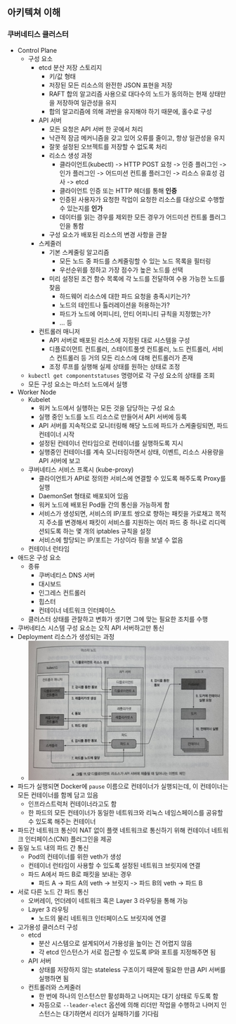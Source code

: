 ## 아키텍쳐 이해
### 쿠버네티스 클러스터
- Control Plane
  - 구성 요소
    - etcd 분산 저장 스토리지
      - 키/값 형태
      - 저장된 모든 리소스의 완전한 JSON 표현을 저장
      - RAFT 합의 알고리즘 사용으로 대다수의 노드가 동의하는 현재 상태만을 저장하여 일관성을 유지
      - 합의 알고리즘에 의해 과반을 유지해야 하기 때문에, 홀수로 구성
    - API 서버
      - 모든 요청은 API 서버 한 곳에서 처리
      - 낙관적 잠금 메커니즘을 갖고 있어 오류를 줄이고, 항상 일관성을 유지
      - 잘못 설정된 오브젝트를 저장할 수 없도록 처리
      - 리소스 생성 과정
        - 클라이언트(kubectl) -> HTTP POST 요청 -> 인증 플러그인 -> 인가 플러그인 -> 어드미션 컨트롤 플러그인 -> 리소스 유효성 검사 -> etcd
        - 클라이언트 인증 또는 HTTP 헤더를 통해 **인증**
        - 인증된 사용자가 요청한 작업이 요청한 리소스를 대상으로 수행할 수 있는지를 **인가**
        - 데이터를 읽는 경우를 제외한 모든 경우가 어드미션 컨트롤 플러그인을 통함
      - 구성 요소가 배포된 리소스의 변경 사항을 관찰
    - 스케줄러
      - 기본 스케줄링 알고리즘
        - 모든 노드 중 파드를 스케줄링할 수 있는 노드 목록을 필터링
        - 우선순위를 정하고 가장 점수가 높은 노드를 선택
      - 미리 설정된 조건 함수 목록에 각 노드를 전달하여 수용 가능한 노드를 찾음
        - 하드웨어 리소스에 대한 파드 요청을 충족시키는가?
        - 노드의 테인트나 톨러레이션을 허용하는가?
        - 파드가 노드에 어피니티, 안티 어피니티 규칙을 지정했는가?
        - ... 등
    - 컨트롤러 매니저
      - API 서버로 배포된 리소스에 지정된 대로 시스템을 구성
      - 디플로이먼트 컨트롤러, 스테이트풀셋 컨트롤러, 노드 컨트롤러, 서비스 컨트롤러 등 거의 모든 리소스에 대해 컨트롤러가 존재
      - 조정 루프를 실행해 실제 상태를 원하는 상태로 조정
  - `kubectl get componentstatuses` 명령어로 각 구성 요소의 상태를 조회
  - 모든 구성 요소는 마스터 노드에서 실행
- Worker Node
  - Kubelet
    - 워커 노드에서 실행하는 모든 것을 담당하는 구성 요소
    - 실행 중인 노드를 노드 리소스로 만들어서 API 서버에 등록
    - API 서버를 지속적으로 모니터링해 해당 노드에 파드가 스케줄링되면, 파드 컨테이너 시작
    - 설정된 컨테이너 런타임으로 컨테이너를 실행하도록 지시
    - 실행중인 컨테이너를 계속 모니터링하면서 상태, 이벤트, 리소스 사용량을 API 서버에 보고
  - 쿠버네티스 서비스 프록시 (kube-proxy)
    - 클라이언트가 API로 정의한 서비스에 연결할 수 있도록 해주도록 Proxy를 실행
    - DaemonSet 형태로 배포되어 있음
    - 워커 노드에 배포된 Pod들 간의 통신을 가능하게 함
    - 서비스가 생성되면, 서비스의 IP/포트 쌍으로 향하는 패킷을 가로채고 목적지 주소를 변경해서 패킷이 서비스를 지원하는 여러 파드 중 하나로 리디렉션되도록 하는 몇 개의 iptables 규칙을 설정
    - 서비스에 할당되는 IP/포트는 가상이라 핑을 보낼 수 없음
  - 컨테이너 런타임
- 애드온 구성 요소
  - 종류
    - 쿠버네티스 DNS 서버
    - 대시보드
    - 인그레스 컨트롤러
    - 힙스터
    - 컨테이너 네트워크 인터페이스
  - 클러스터 상태를 관찰하고 변화가 생기면 그에 맞는 필요한 조치를 수행
- 쿠버네티스 시스템 구성 요소는 오직 API 서버하고만 통신
- Deployment 리소스가 생성되는 과정
  - ![Alt text](image.png)
- 파드가 실행되면 Docker에 `pause` 이름으로 컨테이너가 실행되는데, 이 컨테이너는 모든 컨테이너를 함께 담고 있음
  - 인프라스트럭처 컨테이너라고도 함
  - 한 파드의 모든 컨테이너가 동일한 네트워크와 리눅스 네임스페이스를 공유할 수 있도록 해주는 컨테이너
- 파드간 네트워크 통신이 NAT 없이 플랫 네트워크로 통신하기 위해 컨테이너 네트워크 인터페이스(CNI) 플러그인을 제공
- 동일 노드 내의 파드 간 통신
  - Pod의 컨테이너를 위한 veth가 생성
  - 컨테이너 런타임이 사용할 수 있도록 설정된 네트워크 브릿지에 연결
  - 파드 A에서 파드 B로 패킷을 보내는 경우
    - 파드 A -> 파드 A의 veth -> 브릿지 -> 파드 B의 veth -> 파드 B
- 서로 다른 노드 간 파드 통신
  - 오버레이, 언더레이 네트워크 혹은 Layer 3 라우팅을 통해 가능
  - Layer 3 라우팅
    - 노드의 물리 네트워크 인터페이스도 브릿지에 연결
- 고가용성 클러스터 구성
  - etcd
    - 분산 시스템으로 설계되어서 가용성을 높이는 건 어렵지 않음
    - 각 etcd 인스턴스가 서로 접근할 수 있도록 IP와 포트를 지정해주면 됨
  - API 서버
    - 상태를 저장하지 않는 stateless 구조이기 때문에 필요한 만큼 API 서버를 실행하면 됨
  - 컨트롤러와 스케줄러
    - 한 번에 하나의 인스턴스만 활성화하고 나머지는 대기 상태로 두도록 함
    - 자등으로 `--leader-elect` 옵션에 의해 리더만 작업을 수행하고 나머지 인스턴스는 대기하면서 리더가 실패하기를 기다림